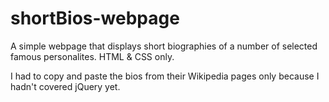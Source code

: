 # shortBios-webpage
A simple webpage that displays short biographies of a number of selected famous personalites. HTML &amp; CSS only. 

I had to copy and paste the bios from their Wikipedia pages only because I hadn't covered jQuery yet.
